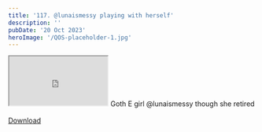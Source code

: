 ```yaml
---
title: '117. @lunaismessy playing with herself'
description: ''
pubDate: '20 Oct 2023'
heroImage: '/QOS-placeholder-1.jpg'
---
```

<iframe src="https://drive.google.com/file/d/1Dg07q2ErOd2dhtJeel4cU-hsKlneqdsP/preview" width="200" height="100" allow="autoplay" allowfullscreen="allowfullscreen"></iframe>
Goth E girl @lunaismessy though she retired
<br>
<br>
<a class="read_more" href="https://drive.google.com/file/d/15PHJUHMv9pxasv9_dM6CnjgGU--8V8Da/view?usp=sharing">Download</a>